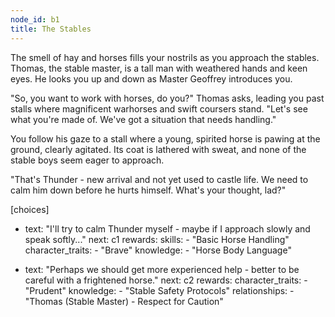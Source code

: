 ```yaml
---
node_id: b1
title: The Stables
---
```


The smell of hay and horses fills your nostrils as you approach the stables. Thomas, the stable master, is a tall man with weathered hands and keen eyes. He looks you up and down as Master Geoffrey introduces you.

"So, you want to work with horses, do you?" Thomas asks, leading you past stalls where magnificent warhorses and swift coursers stand. "Let's see what you're made of. We've got a situation that needs handling."

You follow his gaze to a stall where a young, spirited horse is pawing at the ground, clearly agitated. Its coat is lathered with sweat, and none of the stable boys seem eager to approach.

"That's Thunder - new arrival and not yet used to castle life. We need to calm him down before he hurts himself. What's your thought, lad?"

[choices]
- text: "I'll try to calm Thunder myself - maybe if I approach slowly and speak softly..."
  next: c1
  rewards:
    skills: 
      - "Basic Horse Handling"
    character_traits:
      - "Brave"
    knowledge:
      - "Horse Body Language"

- text: "Perhaps we should get more experienced help - better to be careful with a frightened horse."
  next: c2
  rewards:
    character_traits:
      - "Prudent"
    knowledge:
      - "Stable Safety Protocols"
    relationships:
      - "Thomas (Stable Master) - Respect for Caution"
